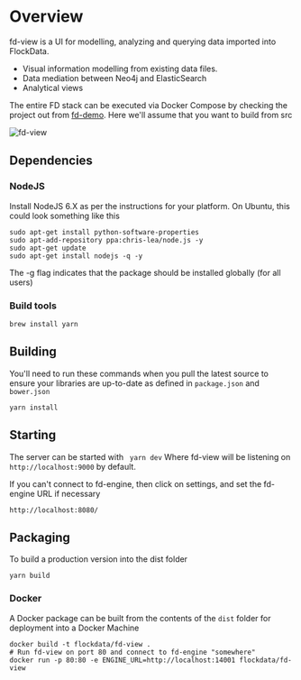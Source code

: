 # Overview
fd-view is a UI for modelling, analyzing and querying data imported into FlockData.   
  * Visual information modelling from existing data files.
  * Data mediation between Neo4j and ElasticSearch
  * Analytical views

The entire FD stack can be executed via Docker Compose by checking the project out from [fd-demo](http://github.com/monowai/fd-demo). Here we'll assume that you want to build from src

![fd-view](http://wiki.flockdata.com/download/attachments/13172788/fd-view-samples.png?api=v2)

## Dependencies
### NodeJS

Install NodeJS 6.X as per the instructions for your platform. On Ubuntu, this could look something like this
```
sudo apt-get install python-software-properties
sudo apt-add-repository ppa:chris-lea/node.js -y
sudo apt-get update
sudo apt-get install nodejs -q -y
```
The -g flag indicates that the package should be installed globally (for all users)

### Build tools
```
brew install yarn
``` 

## Building
You'll need to run these commands when you pull the latest source to ensure your libraries are up-to-date as defined in ```package.json``` and ```bower.json``` 

```
yarn install 
```


## Starting
The server can be started with 
``` yarn dev```
Where fd-view will be listening on ```http://localhost:9000``` by default. 

If you can't connect to fd-engine, then click on settings, and set the fd-engine URL if necessary 
```
http://localhost:8080/
```

## Packaging
To build a production version into the dist folder
```
yarn build
```

### Docker
A Docker package can be built from the contents of the ```dist``` folder for deployment into a Docker Machine
```
docker build -t flockdata/fd-view .
# Run fd-view on port 80 and connect to fd-engine "somewhere"
docker run -p 80:80 -e ENGINE_URL=http://localhost:14001 flockdata/fd-view
```
